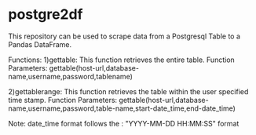 # postgre2df

This repository can be used to scrape data from a Postgresql Table to a Pandas DataFrame.

Functions:
   1)gettable: This function retrieves the entire table.
   Function Parameters: gettable(host-url,database-name,username,password,tablename)
    
   2)gettablerange: This function retrieves the table within the user specified time stamp.
   Function Parameters: gettable(host-url,database-name,username,password,table-name,start-date_time,end-date_time)
   
   Note: date_time format follows the : "YYYY-MM-DD HH:MM:SS" format 
